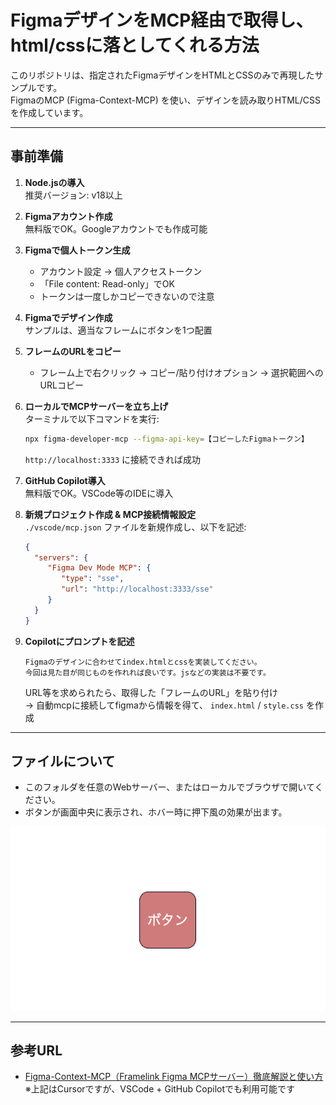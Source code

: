 # FigmaデザインをMCP経由で取得し、html/cssに落としてくれる方法

このリポジトリは、指定されたFigmaデザインをHTMLとCSSのみで再現したサンプルです。  
FigmaのMCP (Figma-Context-MCP) を使い、デザインを読み取りHTML/CSSを作成しています。

---

## 事前準備

1. **Node.jsの導入**  
    推奨バージョン: v18以上

2. **Figmaアカウント作成**  
    無料版でOK。Googleアカウントでも作成可能

3. **Figmaで個人トークン生成**  
    - アカウント設定 → 個人アクセストークン  
    - 「File content: Read-only」でOK  
    - トークンは一度しかコピーできないので注意

4. **Figmaでデザイン作成**  
    サンプルは、適当なフレームにボタンを1つ配置

5. **フレームのURLをコピー**  
    - フレーム上で右クリック → コピー/貼り付けオプション → 選択範囲へのURLコピー

6. **ローカルでMCPサーバーを立ち上げ**  
    ターミナルで以下コマンドを実行:
    ```bash
    npx figma-developer-mcp --figma-api-key=【コピーしたFigmaトークン】
    ```
    `http://localhost:3333` に接続できれば成功

7. **GitHub Copilot導入**  
    無料版でOK。VSCode等のIDEに導入

8. **新規プロジェクト作成 & MCP接続情報設定**  
    `./vscode/mcp.json` ファイルを新規作成し、以下を記述:
    ```json
    {
      "servers": {
         "Figma Dev Mode MCP": {
            "type": "sse",
            "url": "http://localhost:3333/sse"
         }
      }
    }
    ```

9. **Copilotにプロンプトを記述**  
    ```text
    Figmaのデザインに合わせてindex.htmlとcssを実装してください。  
    今回は見た目が同じものを作れれば良いです。jsなどの実装は不要です。
    ```
    URL等を求められたら、取得した「フレームのURL」を貼り付け  
    → 自動mcpに接続してfigmaから情報を得て、 `index.html` / `style.css` を作成

---

## ファイルについて

- このフォルダを任意のWebサーバー、またはローカルでブラウザで開いてください。
- ボタンが画面中央に表示され、ホバー時に押下風の効果が出ます。

![サンプル画像](sample.png)

---

## 参考URL

- [Figma-Context-MCP（Framelink Figma MCPサーバー）徹底解説と使い方](https://qiita.com/syukan3/items/497a8a1aa93b4e2bafe8)  
  ※上記はCursorですが、VSCode + GitHub Copilotでも利用可能です

